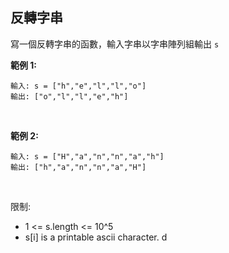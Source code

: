 ## 反轉字串

寫一個反轉字串的函數，輸入字串以字串陣列組輸出 `s`
 

**範例 1:**

```
輸入: s = ["h","e","l","l","o"]
輸出: ["o","l","l","e","h"]
```

<br>

**範例 2:**

```
輸入: s = ["H","a","n","n","a","h"]
輸出: ["h","a","n","n","a","H"]
```

<br> 

限制:

* 1 <= s.length <= 10^5
* s[i] is a printable ascii character. d